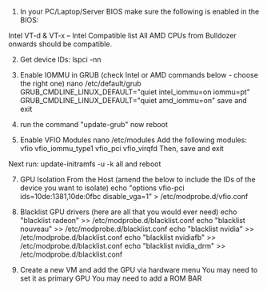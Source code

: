 1) In your PC/Laptop/Server BIOS make sure the following is enabled in the BIOS:

Intel VT-d & VT-x – Intel Compatible list
All AMD CPUs from Bulldozer onwards should be compatible.

2) Get device IDs:
lspci -nn

3) Enable IOMMU in GRUB (check Intel or AMD commands below - choose the right one)
nano /etc/default/grub
GRUB_CMDLINE_LINUX_DEFAULT="quiet intel_iommu=on iommu=pt"
GRUB_CMDLINE_LINUX_DEFAULT="quiet amd_iommu=on"
save and exit

5) run the command "update-grub"
now reboot

6) Enable VFIO Modules
nano /etc/modules
Add the following modules:
vfio
vfio_iommu_type1
vfio_pci
vfio_virqfd
Then, save and exit

Next run:
update-initramfs -u -k all
and reboot

7) GPU Isolation From the Host (amend the below to include the IDs of the device you want to isolate)
echo "options vfio-pci ids=10de:1381,10de:0fbc disable_vga=1" > /etc/modprobe.d/vfio.conf

8) Blacklist GPU drivers (here are all that you would ever need)
echo "blacklist radeon" >> /etc/modprobe.d/blacklist.conf 
echo "blacklist nouveau" >> /etc/modprobe.d/blacklist.conf 
echo "blacklist nvidia" >> /etc/modprobe.d/blacklist.conf 
echo "blacklist nvidiafb" >> /etc/modprobe.d/blacklist.conf
echo "blacklist nvidia_drm" >> /etc/modprobe.d/blacklist.conf

9) Create a new VM and add the GPU via hardware menu
You may need to set it as primary GPU
You may need to add a ROM BAR




